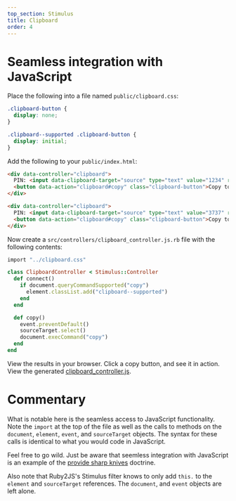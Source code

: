 ```yaml
---
top_section: Stimulus
title: Clipboard
order: 4
---
```


# Seamless integration with JavaScript

Place the following into a file named `public/clipboard.css`:

```css
.clipboard-button {
  display: none;
}

.clipboard--supported .clipboard-button {
  display: initial;
}
```

Add the following to your `public/index.html`:

```html
<div data-controller="clipboard">
  PIN: <input data-clipboard-target="source" type="text" value="1234" readonly>
  <button data-action="clipboard#copy" class="clipboard-button">Copy to Clipboard</button>
</div>

<div data-controller="clipboard">
  PIN: <input data-clipboard-target="source" type="text" value="3737" readonly>
  <button data-action="clipboard#copy" class="clipboard-button">Copy to Clipboard</button>
</div>
```

Now create a `src/controllers/clipboard_controller.js.rb` file with the following
contents:

```ruby
import "../clipboard.css"

class ClipboardController < Stimulus::Controller
  def connect()
    if document.queryCommandSupported("copy")
      element.classList.add("clipboard--supported")
    end
  end

  def copy()
    event.preventDefault()
    sourceTarget.select()
    document.execCommand("copy")
  end
end
```

View the results in your browser.  Click a copy button, and see it in action.
View the generated
[clipboard_controller.js](http://localhost:8080/controllers/clipboard_controller.js).

# Commentary

What is notable here is the seamless access to JavaScript functionality.
Note the `import` at the top of the file as well as the calls to methods on the
`document`, `element`, `event`, and `sourceTarget` objects.  The syntax for
these calls is identical to what you would code in JavaScript.

Feel free to go wild.  Just be aware that seemless integration with JavaScript
is an example of the [provide sharp
knives](https://rubyonrails.org/doctrine/#provide-sharp-knives) doctrine.

Also note that Ruby2JS's Stimulus
filter knows to only add `this.` to the `element` and `sourceTarget`
references.  The `document`, and `event` objects are left alone.
